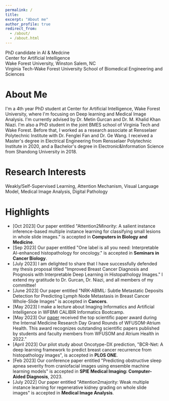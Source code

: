 ```yaml
---
permalink: /
title: 
excerpt: "About me"
author_profile: true
redirect_from: 
  - /about/
  - /about.html
---
```


PhD candidate in AI & Medcine\
Center for Artificial Intelligence\
Wake Forest University, Winston Salem, NC\
Virginia Tech-Wake Forest University School of Biomedical Engineering and Sciences


About Me
======
I'm a 4th year PhD student at Center for Artificial Intelligence, Wake Forest University, where I'm focusing on Deep learning and Medical Image Analysis. I'm currently advised by Dr. Metin Gurcan and Dr. M. Khalid Khan Niazi. I'm also a PhD student in the joint BMES school of Virginia Tech and Wake Forest. Before that, I worked as a research associate at Rensselaer Polytechnic Institute with Dr. Fenglei Fan and Dr. Ge Wang. I received a Master's degree in Electrical Engineering from Rensselaer Polytechnic Institute in 2020, and a Bachelor's degree in Electronic&Information Science from Shandong University in 2018.

Research Interests
======
Weakly/Self-Supervised Learning, Attention Mechanism, Visual Language Model, Medical Image Analysis, Digital Pathology

Highlights
======

* [Oct 2023] Our paper entitled "Attention2Minority: A salient instance inference-based multiple instance learning for classifying small lesions in whole slide images." is accepted in **Computers in Biology and Medicine**.
* [Sep 2023] Our paper entitled "One label is all you need: Interpretable AI-enhanced histopathology for oncology." is accepted in **Seminars in Cancer Biology**.
* [July 2023] I am delighted to share that I have successfully defended my thesis proposal titled "Improved Breast Cancer Diagnosis and Prognosis with Interpretable Deep Learning in Histopathology Images." I extend my gratitude to Dr. Gurcan, Dr. Niazi, and all members of my committee!
* [June 2023] Our paper entitled "NRK-ABMIL: Subtle Metastatic Deposits Detection for Predicting Lymph Node Metastasis in Breast Cancer Whole-Slide Images" is accepted in **Cancers**.
* [May 2023] I make a lecture about Imaging Informatics and Artificial Intelligence in WFBMI CALIBIR Informatics Bootcamp.
* [May 2023] Our [paper](10.1016/j.media.2022.102462) received the top scientific paper award during the Internal Medicine Research Day Grand Rounds of WFUSOM-Atrium Health. This award recognizes outstanding scientific papers published by students and faculty members from WFUSOM and Atrium Health in 2022."
* [April 2023] Our pilot study about Oncotype-DX prediction, "BCR-Net: A deep learning framework to predict breast cancer recurrence from histopathology images", is accepted in **PLOS ONE**.
* [Feb 2023] Our conference paper entitled "Predicting obstructive sleep apnea severity from craniofacial images using ensemble machine learning models" is accepted in **SPIE Medical Imaging: Computer-Aided Diagnosis**, 2023.
* [July 2022] Our paper entitled "Attention2majority: Weak multiple instance learning for regenerative kidney grading on whole slide images" is accepted in **Medical Image Analysis**.
